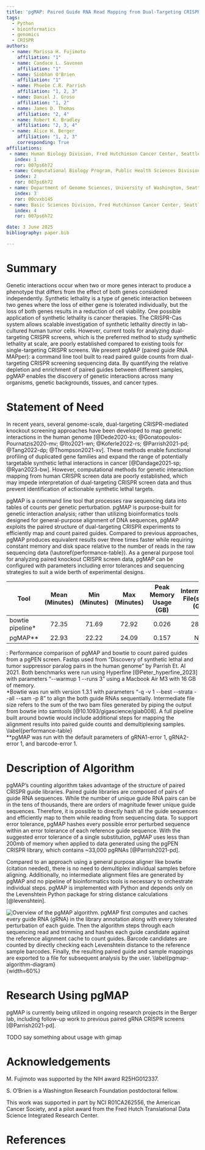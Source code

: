 ```yaml
---
title: 'pgMAP: Paired Guide RNA Read Mapping from Dual-Targeting CRISPR Screens'
tags:
  - Python
  - bioinformatics
  - genomics
  - CRISPR
authors:
  - name: Marissa H. Fujimoto
    affiliation: "1"
  - name: Candace L. Savonen
    affiliation: "1"
  - name: Siobhan O'Brien
    affiliation: "1"
  - name: Phoebe C.R. Parrish
    affiliation: "1, 2, 3"
  - name: Daniel J. Groso
    affiliation: "1, 2"
  - name: James D. Thomas
    affiliation: "2, 4"
  - name: Robert K. Bradley
    affiliation: "2, 3, 4"
  - name: Alice H. Berger
    affiliation: "1, 2, 3"
    corresponding: True
affiliations:
 - name: Human Biology Division, Fred Hutchinson Cancer Center, Seattle, WA 98109, USA
   index: 1
   ror: 007ps6h72
 - name: Computational Biology Program, Public Health Sciences Division, Fred Hutchinson Cancer Center, Seattle, WA 98109, USA
   index: 2
   ror: 007ps6h72
 - name: Department of Genome Sciences, University of Washington, Seattle, WA 98195, USA
   index: 3
   ror: 00cvxb145
 - name: Basic Sciences Division, Fred Hutchinson Cancer Center, Seattle, WA 98109, USA
   index: 4
   ror: 007ps6h72

date: 3 June 2025
bibliography: paper.bib

---
```


# Summary

Genetic interactions occur when two or more genes interact to produce a phenotype that differs from the effect of both genes considered independently. Synthetic lethality is a type of genetic interaction between two genes where the loss of either gene is tolerated individually, but the loss of both genes results in a reduction of cell viability. One possible application of synthetic lethality is cancer therapies. The CRISPR-Cas system allows scalable investigation of synthetic lethality directly in lab-cultured human tumor cells. However, current tools for analyzing dual-targeting CRISPR screens, which is the preferred method to study synthetic lethality at scale, are poorly established compared to existing tools for single-targeting CRISPR screens. We present pgMAP (paired guide RNA MAPper): a command line tool built to read paired guide counts from dual-targeting CRISPR screening sequencing data. By quantifying the relative depletion and enrichment of paired guides between different samples, pgMAP enables the discovery of genetic interactions across many organisms, genetic backgrounds, tissues, and cancer types.

# Statement of Need

In recent years, several genome-scale, dual-targeting CRISPR-mediated knockout screening approaches have been developed to map genetic interactions in the human genome [@Dede2020-ks; @Gonatopoulos-Pournatzis2020-mv; @Ito2021-wn; @Koferle2022-rs; @Parrish2021-pd; @Tang2022-dp; @Thompson2021-xv]. These methods enable functional profiling of duplicated gene families and expand the range of potentially targetable synthetic lethal interactions in cancer [@Dandage2021-sp; @Ryan2023-bw]. However, computational methods for genetic interaction mapping from human CRISPR screen data are poorly established, which may impede interpretation of dual-targeting CRISPR screen data and thus prevent identification of actionable synthetic lethal targets.

pgMAP is a command line tool that processes raw sequencing data into tables of counts per genetic perturbation. pgMAP is purpose-built for genetic interaction analysis; rather than utilizing bioinformatics tools designed for general-purpose alignment of DNA sequences, pgMAP exploits the paired structure of dual-targeting CRISPR experiments to efficiently map and count paired guides. Compared to previous approaches, pgMAP produces equivalent results over three times faster while requiring constant memory and disk space relative to the number of reads in the raw sequencing data (\autoref{performance-table}). As a general purpose tool for analyzing paired knockout CRISPR screen data, pgMAP can be configured with parameters including error tolerances and sequencing strategies to suit a wide berth of experimental designs.

| Tool             | Mean (Minutes) | Min (Minutes) | Max (Minutes) | Peak Memory Usage (GB) | Intermediate File(s) Size (GB)|
|------------------|:--------------:|:-------------:|:-------------:|:----------------------:|:-----------------------------:|
| bowtie pipeline* | 72.35          | 71.69         | 72.92         | 0.026                  | 28.64                         |
| pgMAP**          | 22.93          | 22.22         | 24.09         | 0.157                  | N/A                           |

: Performance comparison of pgMAP and bowtie to count paired guides from a pgPEN screen. Fastqs used from “Discovery of synthetic lethal and tumor suppressor paralog pairs in the human genome” by Parrish Et. Al 2021.  Both benchmarks were run using Hyperfine [@Peter_hyperfine_2023] with parameters “--warmup 1 --runs 3” using a Macbook Air M3 with 16 GB of memory. \
*Bowtie was run with version 1.3.1 with parameters “-q -v 1 --best --strata --all --sam -p 8” to align the both guide RNAs sequentially. Intermediate file size refers to the sum of the two bam files generated by piping the output from bowtie into samtools [@10.1093/gigascience/giab008]. A full pipeline built around bowtie would include additional steps for mapping the alignment results into paired guide counts and demultiplexing samples. \label{performance-table} \
**pgMAP was run with the default parameters of gRNA1-error 1, gRNA2-error 1, and barcode-error 1.

# Description of Algorithm

pgMAP’s counting algorithm takes advantage of the structure of paired CRISPR guide libraries. Paired guide libraries are composed of pairs of guide RNA sequences. While the number of unique guide RNA pairs can be in the tens of thousands, there are orders of magnitude fewer unique guide sequences. Therefore, it is possible to directly hash all the guide sequences and efficiently map to them while reading from sequencing data. To support error tolerance, pgMAP hashes every possible error perturbed sequence within an error tolerance of each reference guide sequence. With the suggested error tolerance of a single substitution, pgMAP uses less than 200mb of memory when applied to data generated using the pgPEN CRISPR library, which contains ~33,000 pgRNAs [@Parrish2021-pd].

Compared to an approach using a general purpose aligner like bowtie (citation needed), there is no need to demultiplex individual samples before aligning. Additionally, no intermediate alignment files are generated by pgMAP and no pipeline of bioinformatics tools is necessary to orchestrate individual steps. pgMAP is implemented with Python and depends only on the Levenshtein Python package for string distance calculations [@levenshtein].

![Overview of the pgMAP algorithm. pgMAP first computes and caches every guide RNA (gRNA) in the library annotation along with every tolerated perturbation of each guide. Then the algorithm steps through each sequencing read and trimming and hashes each guide candidate against the reference alignment cache to count guides. Barcode candidates are counted by directly checking each Levenshtein distance to the reference sample barcodes. Finally, the resulting paired guide and sample mappings are exported to a file for subsequent analysis by the user. \label{pgmap-algorithm-diagram}](pgmap-algorithm.svg){width=60%}

# Research Using pgMAP

pgMAP is currently being utilized in ongoing research projects in the Berger lab, including follow-up work to previous paired gRNA CRISPR screens [@Parrish2021-pd].

TODO say something about usage with gimap

# Acknowledgements

M. Fujimoto was supported by the NIH award R25HG012337.

S. O’Brien is a Washington Research Foundation postdoctoral fellow.

This work was supported in part by NCI R01CA262556, the American Cancer Society, and a pilot award from the Fred Hutch Translational Data Science Integrated Research Center.

# References
